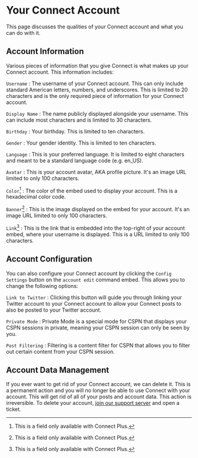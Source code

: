 # Your Connect Account
This page discusses the qualities of your Connect account and what you can do with it.

## Account Information
Various pieces of information that you give Connect is what makes up your Connect account. This information includes:

`Username`
:   The username of your Connect account. This can only include standard American letters, numbers, and underscores. This is limited to 20 characters and is the only required piece of information for your Connect account.

`Display Name`
:   The name publicly displayed alongside your username. This can include most characters and is limited to 30 characters.

`Birthday`
:   Your birthday. This is limited to ten characters.

`Gender`
:   Your gender identity. This is limited to ten characters.

`Language`
:   This is your preferred language. It is limited to eight characters and meant to be a standard language code (e.g. en_US).

`Avatar`
:   This is your account avatar, AKA profile picture. It's an image URL limited to only 100 characters.

`Color`[^1]
:   The color of the embed used to display your account. This is a hexadecimal color code.

`Banner`[^1]
:   This is the image displayed on the embed for your account. It's an image URL limited to only 100 characters.

`Link`[^1]
:   This is the link that is embedded into the top-right of your account embed, where your username is displayed. This is a URL limited to only 100 characters.

[^1]: This is a field only available with Connect Plus.

## Account Configuration
You can also configure your Connect account by clicking the `Config Settings` button on the `account edit` command embed. This allows you to change the following options:

`Link to Twitter`
:   Clicking this button will guide you through linking your Twitter account to your Connect account to allow your Connect posts to also be posted to your Twitter account.

`Private Mode`
:   Private Mode is a special mode for CSPN that displays your CSPN sessions in private, meaning your CSPN session can only be seen by you.

`Post Filtering`
:   Filtering is a content filter for CSPN that allows you to filter out certain content from your CSPN session.

## Account Data Management

If you ever want to get rid of your Connect account, we can delete it. This is a permanent action and you will no longer be able to use Connect with your account. This will get rid of all of your posts and account data. This action is irreversible. To delete your account, [join our support server](https://discord.gg/E95y2UVqY8) and open a ticket.